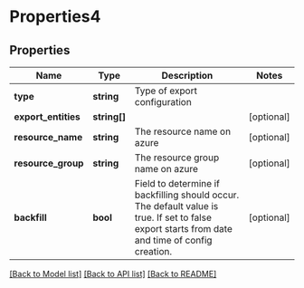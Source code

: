 # Properties4

## Properties
Name | Type | Description | Notes
------------ | ------------- | ------------- | -------------
**type** | **string** | Type of export configuration | 
**export_entities** | **string[]** |  | [optional] 
**resource_name** | **string** | The resource name on azure | [optional] 
**resource_group** | **string** | The resource group name on azure | [optional] 
**backfill** | **bool** | Field to determine if backfilling should occur. The default value is true. If set to false export starts from date and time of config creation. | [optional] 

[[Back to Model list]](../README.md#documentation-for-models) [[Back to API list]](../README.md#documentation-for-api-endpoints) [[Back to README]](../README.md)


